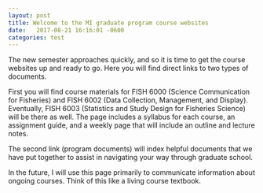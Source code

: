 ```yaml
---
layout: post
title: Welcome to the MI graduate program course websites
date:   2017-08-21 16:16:01 -0600
categories: test
---
```


The new semester approaches quickly, and so it is time to get the course websites up and ready to go. Here you will find direct links to two types of documents.

First you will find course materials for FISH 6000 (Science Communication for Fisheries) and FISH 6002 (Data Collection, Management, and Display). Eventually,
FISH 6003 (Statistics and Study Design for Fisheries Science) will be there as well. The page includes a syllabus for each course, an assignment guide, and a weekly
page that will include an outline and lecture notes. 

The second link (program documents) will index helpful documents that we have put together to assist in navigating your way through graduate school.

In the future, I will use this page primarily to communicate information about ongoing courses. Think of this like a living course textbook.
